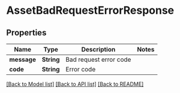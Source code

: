 # AssetBadRequestErrorResponse

## Properties

Name | Type | Description | Notes
------------ | ------------- | ------------- | -------------
**message** | **String** | Bad request error code | 
**code** | **String** | Error code | 

[[Back to Model list]](../README.md#documentation-for-models) [[Back to API list]](../README.md#documentation-for-api-endpoints) [[Back to README]](../README.md)


